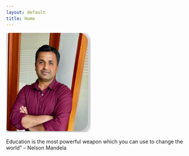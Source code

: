 ```yaml
---
layout: default
title: Home
---
```



![Natesh B V](assets/images/nata.png)



Education is the most powerful weapon which you can use to change the world” – Nelson Mandela

